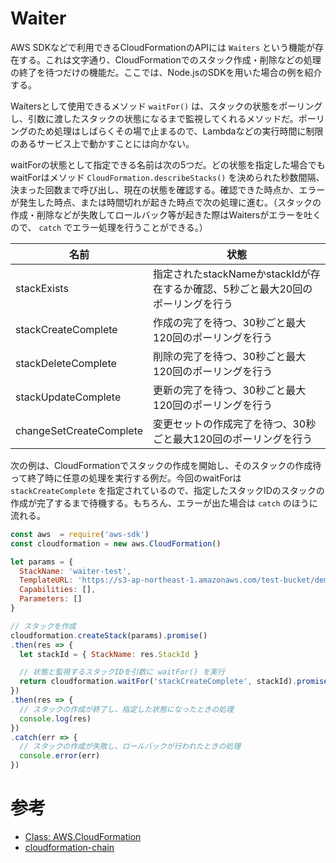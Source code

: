 # Waiter

AWS SDKなどで利用できるCloudFormationのAPIには `Waiters` という機能が存在する。これは文字通り、CloudFormationでのスタック作成・削除などの処理の終了を待つだけの機能だ。ここでは、Node.jsのSDKを用いた場合の例を紹介する。

Waitersとして使用できるメソッド `waitFor()` は、スタックの状態をポーリングし、引数に渡したスタックの状態になるまで監視してくれるメソッドだ。ポーリングのため処理はしばらくその場で止まるので、Lambdaなどの実行時間に制限のあるサービス上で動かすことには向かない。

waitForの状態として指定できる名前は次の5つだ。どの状態を指定した場合でも waitForはメソッド `CloudFormation.describeStacks()` を決められた秒数間隔、決まった回数まで呼び出し、現在の状態を確認する。確認できた時点か、エラーが発生した時点、または時間切れが起きた時点で次の処理に進む。（スタックの作成・削除などが失敗してロールバック等が起きた際はWaitersがエラーを吐くので、 `catch` でエラー処理を行うことができる。）

| 名前                    | 状態                                                                                |
| ----------------------- | ----------------------------------------------------------------------------------- |
| stackExists             | 指定されたstackNameかstackIdが存在するか確認、5秒ごと最大20回のポーリングを行う |
| stackCreateComplete     | 作成の完了を待つ、30秒ごと最大120回のポーリングを行う                               |
| stackDeleteComplete     | 削除の完了を待つ、30秒ごと最大120回のポーリングを行う                               |
| stackUpdateComplete     | 更新の完了を待つ、30秒ごと最大120回のポーリングを行う                               |
| changeSetCreateComplete | 変更セットの作成完了を待つ、30秒ごと最大120回のポーリングを行う                     |

次の例は、CloudFormationでスタックの作成を開始し、そのスタックの作成待って終了時に任意の処理を実行する例だ。今回のwaitForは `stackCreateComplete` を指定されているので、指定したスタックIDのスタックの作成が完了するまで待機する。もちろん、エラーが出た場合は `catch` のほうに流れる。

```js
const aws  = require('aws-sdk')
const cloudformation = new aws.CloudFormation()

let params = {
  StackName: 'waiter-test',
  TemplateURL: 'https://s3-ap-northeast-1.amazonaws.com/test-bucket/demo.yaml',
  Capabilities: [],
  Parameters: []
}

// スタックを作成
cloudformation.createStack(params).promise()
.then(res => {
  let stackId = { StackName: res.StackId }

  // 状態と監視するスタックIDを引数に waitFor() を実行
  return cloudformation.waitFor('stackCreateComplete', stackId).promise()
})
.then(res => {
  // スタックの作成が終了し、指定した状態になったときの処理
  console.log(res)
})
.catch(err => {
  // スタックの作成が失敗し、ロールバックが行われたときの処理
  console.error(err)
})
```

# 参考

- [Class: AWS.CloudFormation](https://docs.aws.amazon.com/AWSJavaScriptSDK/latest/AWS/CloudFormation.html#createStack-property)
- [cloudformation-chain](https://github.com/shiopon01/cloudformation-chain)